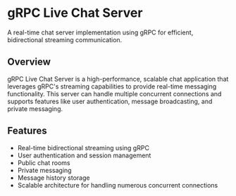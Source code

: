 # gRPC Live Chat Server

A real-time chat server implementation using gRPC for efficient, bidirectional streaming communication.

## Overview

gRPC Live Chat Server is a high-performance, scalable chat application that leverages gRPC's streaming capabilities to provide real-time messaging functionality. This server can handle multiple concurrent connections and supports features like user authentication, message broadcasting, and private messaging.

## Features

- Real-time bidirectional streaming using gRPC
- User authentication and session management
- Public chat rooms
- Private messaging
- Message history storage
- Scalable architecture for handling numerous concurrent connections

